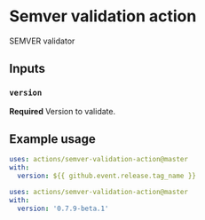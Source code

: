 # Semver validation action

SEMVER validator

## Inputs

### `version`

**Required** Version to validate.

## Example usage

```yaml
uses: actions/semver-validation-action@master
with:
  version: ${{ github.event.release.tag_name }}
```

```yaml
uses: actions/semver-validation-action@master
with:
  version: '0.7.9-beta.1'
```